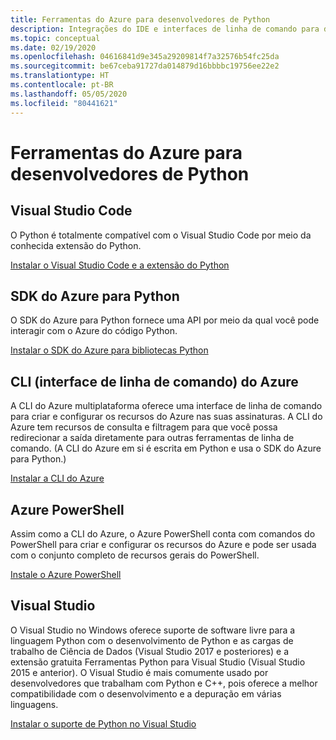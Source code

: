 ```yaml
---
title: Ferramentas do Azure para desenvolvedores de Python
description: Integrações do IDE e interfaces de linha de comando para desenvolvedores de Python trabalhando no Azure.
ms.topic: conceptual
ms.date: 02/19/2020
ms.openlocfilehash: 04616841d9e345a29209814f7a32576b54fc25da
ms.sourcegitcommit: be67ceba91727da014879d16bbbbc19756ee22e2
ms.translationtype: HT
ms.contentlocale: pt-BR
ms.lasthandoff: 05/05/2020
ms.locfileid: "80441621"
---
```

# <a name="azure-tools-for-python-developers"></a>Ferramentas do Azure para desenvolvedores de Python

## <a name="visual-studio-code"></a>Visual Studio Code

O Python é totalmente compatível com o Visual Studio Code por meio da conhecida extensão do Python.

[Instalar o Visual Studio Code e a extensão do Python](https://code.visualstudio.com/docs/languages/python)

## <a name="azure-sdk-for-python"></a>SDK do Azure para Python

O SDK do Azure para Python fornece uma API por meio da qual você pode interagir com o Azure do código Python.

[Instalar o SDK do Azure para bibliotecas Python](azure-sdk-install.md)

## <a name="azure-command-line-interface-cli"></a>CLI (interface de linha de comando) do Azure

A CLI do Azure multiplataforma oferece uma interface de linha de comando para criar e configurar os recursos do Azure nas suas assinaturas. A CLI do Azure tem recursos de consulta e filtragem para que você possa redirecionar a saída diretamente para outras ferramentas de linha de comando. (A CLI do Azure em si é escrita em Python e usa o SDK do Azure para Python.)

[Instalar a CLI do Azure](/cli/azure/install-azure-cli)

## <a name="azure-powershell"></a>Azure PowerShell

Assim como a CLI do Azure, o Azure PowerShell conta com comandos do PowerShell para criar e configurar os recursos do Azure e pode ser usada com o conjunto completo de recursos gerais do PowerShell.

[Instale o Azure PowerShell](/powershell/azure/install-az-ps)

## <a name="visual-studio"></a>Visual Studio

O Visual Studio no Windows oferece suporte de software livre para a linguagem Python com o desenvolvimento de Python e as cargas de trabalho de Ciência de Dados (Visual Studio 2017 e posteriores) e a extensão gratuita Ferramentas Python para Visual Studio (Visual Studio 2015 e anterior). O Visual Studio é mais comumente usado por desenvolvedores que trabalham com Python e C++, pois oferece a melhor compatibilidade com o desenvolvimento e a depuração em várias linguagens.

[Instalar o suporte de Python no Visual Studio](https://docs.microsoft.com/visualstudio/python/installation)

